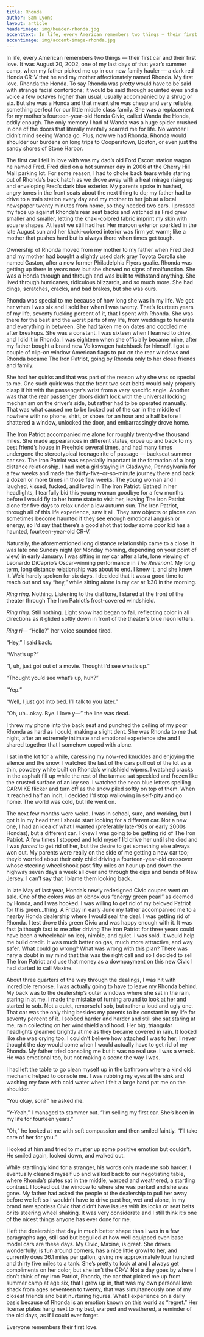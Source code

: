 ```yaml
---
title: Rhonda
author: Sam Lyons
layout: article
headerimage: img/header-rhonda.jpg
accenttext: In life, every American remembers two things — their first car and their first love.
accentimage: img/accent-image-rhonda.jpg
---
```

In life, every American remembers two things — their first car and their first love. It was August 20, 2002, one of my last days of that year’s summer camp, when my father picked me up in our new family hauler — a dark red Honda CR-V that he and my mother affectionately named Rhonda. My first love. Rhonda the Honda. To say Rhonda was pretty would have to be said with strange facial contortions; it would be said through squinted eyes and a voice a few octaves higher than usual, usually accompanied by a shrug or six. But she was a Honda and that meant she was cheap and very reliable, something perfect for our little middle class family. She was a replacement for my mother’s fourteen-year-old Honda Civic, called Wanda the Honda, oddly enough. The only memory I had of Wanda was a huge spider crushed in one of the doors that literally mentally scarred me for life. No wonder I didn’t mind seeing Wanda go. Plus, now we had Rhonda. Rhonda would shoulder our burdens on long trips to Cooperstown, Boston, or even just the sandy shores of Stone Harbor.

The first car I fell in love with was my dad’s old Ford Escort station wagon he named Fred. Fred died on a hot summer day in 2006 at the Cherry Hill Mall parking lot. For some reason, I had to choke back tears while staring out of Rhonda’s back hatch as we drove away with a heat mirage rising up and enveloping Fred’s dark blue exterior. My parents spoke in hushed, angry tones in the front seats about the next thing to do; my father had to drive to a train station every day and my mother to her job at a local newspaper twenty minutes from home, so they needed two cars. I pressed my face up against Rhonda’s rear seat backs and watched as Fred grew smaller and smaller, letting the khaki-colored fabric imprint my skin with square shapes. At least we still had her. Her maroon exterior sparkled in the late August sun and her khaki-colored interior was firm yet warm; like a mother that pushes hard but is always there when times get tough.

Ownership of Rhonda moved from my mother to my father when Fred died and my mother had bought a slightly used dark gray Toyota Corolla she named Gaston, after a now former Philadelphia Flyers goalie. Rhonda was getting up there in years now, but she showed no signs of malfunction. She was a Honda through and through and was built to withstand anything. She lived through hurricanes, ridiculous blizzards, and so much more. She had dings, scratches, cracks, and bad brakes, but she was ours.

Rhonda was special to me because of how long she was in my life. We got her when I was six and I sold her when I was twenty. That’s fourteen years of my life, seventy fucking percent of it, that I spent with Rhonda. She was there for the best and the worst parts of my life, from weddings to funerals and everything in between. She had taken me on dates and coddled me after breakups. She was a constant. I was sixteen when I learned to drive, and I did it in Rhonda. I was eighteen when she officially became mine, after my father bought a brand new Volkswagen hatchback for himself. I got a couple of clip-on window American flags to put on the rear windows and Rhonda became The Iron Patriot, going by Rhonda only to her close friends and family.

She had her quirks and that was part of the reason why she was so special to me. One such quirk was that the front two seat belts would only properly clasp if hit with the passenger’s wrist from a very specific angle. Another was that the rear passenger doors didn’t lock with the universal locking mechanism on the driver’s side, but rather had to be operated manually. That was what caused me to be locked out of the car in the middle of nowhere with no phone, shirt, or shoes for an hour and a half before I shattered a window, unlocked the door, and embarrassingly drove home.

The Iron Patriot accompanied me alone for roughly twenty-five thousand miles. She made appearances in different states, drove up and back to my best friend’s house in Freehold several times, and had many times undergone the stereotypical teenage rite of passage — backseat summer car sex. The Iron Patriot was especially important in the formation of a long distance relationship. I had met a girl staying in Gladwyne, Pennsylvania for a few weeks and made the thirty-five-or-so-minute journey there and back a dozen or more times in those few weeks. The young woman and I laughed, kissed, fucked, and loved in The Iron Patriot. Bathed in her headlights, I tearfully bid this young woman goodbye for a few months before I would fly to her home state to visit her, leaving The Iron Patriot alone for five days to relax under a low autumn sun. The Iron Patriot, through all of this life experience, saw it all. They saw objects or places can sometimes become haunted if they see enough emotional anguish or energy, so I’d say that there’s a good shot that today some poor kid has a haunted, fourteen-year-old CR-V.

Naturally, the aforementioned long distance relationship came to a close. It was late one Sunday night (or Monday morning, depending on your point of view) in early January. I was sitting in my car after a late, lone viewing of Leonardo DiCaprio’s Oscar-winning performance in *The Revenant.* My long term, long distance relationship was about to end. I knew it, and she knew it. We’d hardly spoken for six days. I decided that it was a good time to reach out and say “hey,” while sitting alone in my car at 1:30 in the morning.

*Ring ring.* Nothing. Listening to the dial tone, I stared at the front of the theater through The Iron Patriot’s frost-covered windshield.

*Ring ring.* Still nothing. Light snow had began to fall, reflecting color in all directions as it glided softly down in front of the theater’s blue neon letters.

*Ring ri—* “Hello?” her voice sounded tired.

“Hey,” I said back.

“What’s up?”

“I, uh, just got out of a movie. Thought I’d see what’s up.”

“Thought you’d see what’s up, huh?”

“Yep.”

“Well, I just got into bed. I’ll talk to you later.”

“Oh, uh…okay. Bye. I love y—” the line was dead.

I threw my phone into the back seat and punched the ceiling of my poor Rhonda as hard as I could, making a slight dent. She was Rhonda to me that night, after an extremely intimate and emotional experience she and I shared together that I somehow coped with alone.

I sat in the lot for a while, caressing my now-red knuckles and enjoying the silence and the snow. I watched the last of the cars pull out of the lot as a thin, powdery white built on Rhonda’s windshield wipers. I watched cracks in the asphalt fill up while the rest of the tarmac sat speckled and frozen like the crusted surface of an icy sea. I watched the neon blue letters spelling CARMIKE flicker and turn off as the snow piled softly on top of them. When it reached half an inch, I decided I’d stop wallowing in self-pity and go home. The world was cold, but life went on.

The next few months were weird. I was in school, sure, and working, but I got it in my head that I should start looking for a different car. Not a new one, I had an idea of what I wanted (preferably late-‘90s or early 2000s Hondas), but a different car. I knew I was going to be getting rid of The Iron Patriot. A few times I stopped and told myself I’d drive her until she died and I was *forced* to get rid of her, but the desire to get something else always won out. My parents were really on the side of me getting a new car too; they’d worried about their only child driving a fourteen-year-old crossover whose steering wheel shook past fifty miles an hour up and down the highway seven days a week all over and through the dips and bends of New Jersey. I can’t say that I blame them looking back.

In late May of last year, Honda’s newly redesigned Civic coupes went on sale. One of the colors was an obnoxious “energy green pearl” as deemed by Honda, and I was hooked. I was willing to get rid of my beloved Patriot for this green…thing. A Friday in early June my father accompanied me to a nearby Honda dealership where I would seal the deal. I was getting rid of Rhonda. I test drove this green Civic and was happy enough with it. It was fast (although fast to me after driving The Iron Patriot for three years could have been a wheelchair on ice), nimble, and quiet. I was sold. It would help me build credit. It was much better on gas, much more attractive, and way safer. What could go wrong? What was wrong with this plan? There was nary a doubt in my mind that this was the right call and so I decided to sell The Iron Patriot and use that money as a downpayment on this new Civic I had started to call Maxine.

About three quarters of the way through the dealings, I was hit with incredible remorse. I was actually going to have to leave my Rhonda behind. My back was to the dealership’s outer windows where she sat in the rain, staring in at me. I made the mistake of turning around to look at her and started to sob. Not a quiet, remorseful sob, but rather a loud and ugly one. That car was the only thing besides my parents to be constant in my life for seventy percent of it. I sobbed harder and harder and still she sat staring at me, rain collecting on her windshield and hood. Her big, triangular headlights gleamed brightly at me as they became covered in rain. It looked like she was crying too. I couldn’t believe how attached I was to her; I never thought the day would come when I would actually have to get rid of my Rhonda. My father tried consoling me but it was no real use. I was a wreck. He was emotional too, but not making a scene the way I was.

I had left the table to go clean myself up in the bathroom where a kind old mechanic helped to console me. I was rubbing my eyes at the sink and washing my face with cold water when I felt a large hand pat me on the shoulder.

“You okay, son?” he asked me.

“Y-Yeah,” I managed to stammer out. “I’m selling my first car. She’s been in my life for fourteen years.”

“Oh,” he looked at me with soft compassion and then smiled faintly. “I’ll take care of her for you.”

I looked at him and tried to muster up some positive emotion but couldn’t. He smiled again, looked down, and walked out.

While startlingly kind for a stranger, his words only made me sob harder. I eventually cleaned myself up and walked back to our negotiating table, where Rhonda’s plates sat in the middle, warped and weathered, a startling contrast. I looked out the window to where she was parked and she was gone. My father had asked the people at the dealership to pull her away before we left so I wouldn’t have to drive past her, wet and alone, in my brand new spotless Civic that didn’t have issues with its locks or seat belts or its steering wheel shaking. It was very considerate and I still think it’s one of the nicest things anyone has ever done for me.

I left the dealership that day in much better shape than I was in a few paragraphs ago, still sad but beguiled at how well equipped even base model cars are these days. My Civic, Maxine, is great. She drives wonderfully, is fun around corners, has a nice little growl to her, and currently does 36.1 miles per gallon, giving me approximately four hundred and thirty five miles to a tank. She’s pretty to look at and I always get compliments on her color, but she isn’t the CR-V. Not a day goes by where I don’t think of my Iron Patriot, Rhonda, the car that picked me up from summer camp at age six, that I grew up in, that was my own personal love shack from ages seventeen to twenty, that was simultaneously one of my closest friends and best nurturing figures. What I experience on a daily basis because of Rhonda is an emotion known on this world as “regret.” Her license plates hang next to my bed, warped and weathered, a reminder of the old days, as if I could ever forget.

Everyone remembers their first love.
